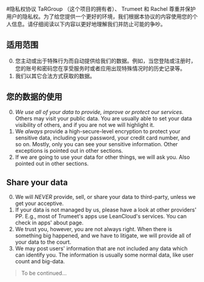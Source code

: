 #隐私权协议
TaRGroup （这个项目的拥有者）、 Trumeet 和 Rachel 尊重并保护用户的隐私权。为了给您提供一个更好的环境，我们根据本协议的内容使用您的个人信息。请仔细阅读以下内容以更好地理解我们并防止可能的争吵。  

## 适用范围
0. 您主动或出于特殊行为而自动提供给我们的数据。例如，当您登陆或注册时，您的账号和密码您在享受服务时或者应用出现特殊情况时的历史记录等。  
1. 我们以其它合法方式获取的数据。  

## 您的数据的使用
0. *We use all of your data to provide, improve or protect our services.* Others may visit your public data. You are usually able to set your data visibility of others, and if you are not we will highlight it.  
1. We *always* provide a high-secure-level encryption to protect your sensitive data, including your password, your credit card number, and so on. Mostly, only you can see your sensitive information. Other exceptions is pointed out in other sections.  
2. If we are going to use your data for other things, we will ask you. Also pointed out in other sections.  

## Share your data
0. We will *NEVER* provide, sell, or share your data to third-party, unless we get your acceptive.  
1. If your data is not managed by us, please have a look at other providers' PP. E.g., most of Trumeet's apps use LeanCloud's services. You can check in apps' about page.  
2. We trust you, however, you are not always right. When there is something big happened, and we have to litigate, we will provide all of your data to the court.  
3. We may post users' information that are not included any data which can identify you. The information is usually some normal data, like user count and big-data.  

> To be continued…